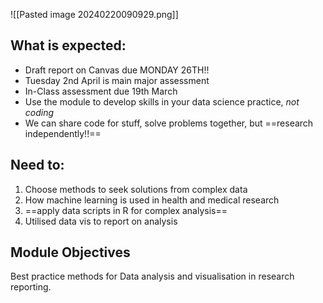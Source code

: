 ![[Pasted image 20240220090929.png]]

## What is expected:
- Draft report on Canvas due MONDAY 26TH!! 
- Tuesday 2nd April is main major assessment
- In-Class assessment due 19th March
- Use the module to develop skills in your data science practice, *not coding*
- We can share code for stuff, solve problems together, but ==research independently!!==

## Need to:
1. Choose methods to seek solutions from complex data
2. How machine learning is used in health and medical research
3. ==apply data scripts in R for complex analysis==
4. Utilised data vis to report on analysis



## Module Objectives
Best practice methods for Data analysis and visualisation in research reporting.

